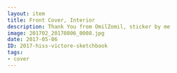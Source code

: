 ```yaml
---
layout: item
title: Front Cover, Interior
description: Thank You from OmilZomil, sticker by me
image: 201702_20170806_0008.jpg
date: 2017-05-06
ID: 2017-hiss-victore-sketchbook
tags: 
- cover
---
```

